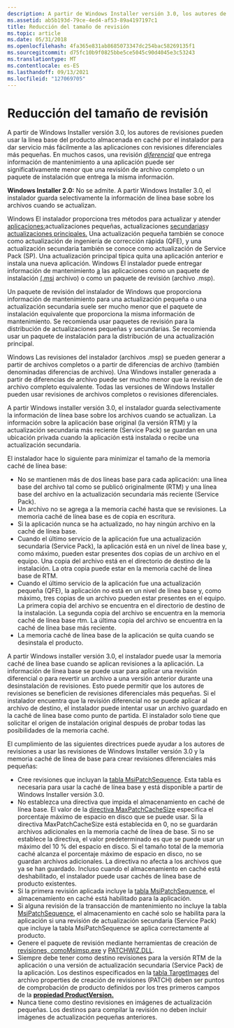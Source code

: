 ```yaml
---
description: A partir de Windows Installer versión 3.0, los autores de revisiones pueden usar la línea base del producto almacenada en caché por el instalador para dar servicio más fácilmente a las aplicaciones con revisiones diferenciales más pequeñas.
ms.assetid: ab5b193d-79ce-4ed4-af53-89a4197197c1
title: Reducción del tamaño de revisión
ms.topic: article
ms.date: 05/31/2018
ms.openlocfilehash: 4fa365e831ab8685073347dc254bac58269135f1
ms.sourcegitcommit: d75fc10b9f0825bbe5ce5045c90d4045e3c53243
ms.translationtype: MT
ms.contentlocale: es-ES
ms.lasthandoff: 09/13/2021
ms.locfileid: "127069705"
---
```

# <a name="reducing-patch-size"></a>Reducción del tamaño de revisión

A partir de Windows Installer versión 3.0, los autores de revisiones pueden usar la línea base del producto almacenada en caché por el instalador para dar servicio más fácilmente a las aplicaciones con revisiones diferenciales más pequeñas. En muchos casos, una revisión [*diferencial*](d-gly.md) que entrega información de mantenimiento a una aplicación puede ser significativamente menor que una revisión de archivo completo o un paquete de instalación que entrega la misma información.

**Windows Installer 2.0:** No se admite. A partir Windows Installer 3.0, el instalador guarda selectivamente la información de línea base sobre los archivos cuando se actualizan.

Windows El instalador proporciona tres métodos para actualizar y atender [aplicaciones:](small-updates.md)actualizaciones pequeñas, actualizaciones [secundarias](minor-upgrades.md)y [actualizaciones principales.](major-upgrades.md) Una actualización pequeña también se conoce como actualización de ingeniería de corrección rápida (QFE), y una actualización secundaria también se conoce como actualización de Service Pack (SP). Una actualización principal típica quita una aplicación anterior e instala una nueva aplicación. Windows El instalador puede entregar información de mantenimiento [a](patch-packages.md) las aplicaciones como un paquete de instalación [(.msi](installation-package.md) archivo) o como un paquete de revisión (archivo .msp).

Un paquete de revisión del instalador de Windows que proporciona información de mantenimiento para una actualización pequeña o una actualización secundaria suele ser mucho menor que el paquete de instalación equivalente que proporciona la misma información de mantenimiento. Se recomienda usar paquetes de revisión para la distribución de actualizaciones pequeñas y secundarias. Se recomienda usar un paquete de instalación para la distribución de una actualización principal.

Windows Las revisiones del instalador (archivos .msp) se pueden generar a partir de archivos completos o a partir de diferencias de archivo (también denominadas diferencias de archivo). Una Windows installer generada a partir de diferencias de archivo puede ser mucho menor que la revisión de archivo completo equivalente. Todas las versiones de Windows Installer pueden usar revisiones de archivos completos o revisiones diferenciales.

A partir Windows installer versión 3.0, el instalador guarda selectivamente la información de línea base sobre los archivos cuando se actualizan. La información sobre la aplicación base original (la versión RTM) y la actualización secundaria más reciente (Service Pack) se guardan en una ubicación privada cuando la aplicación está instalada o recibe una actualización secundaria.

El instalador hace lo siguiente para minimizar el tamaño de la memoria caché de línea base:

-   No se mantienen más de dos líneas base para cada aplicación: una línea base del archivo tal como se publicó originalmente (RTM) y una línea base del archivo en la actualización secundaria más reciente (Service Pack).
-   Un archivo no se agrega a la memoria caché hasta que se revisiones. La memoria caché de línea base es de copia en escritura.
-   Si la aplicación nunca se ha actualizado, no hay ningún archivo en la caché de línea base.
-   Cuando el último servicio de la aplicación fue una actualización secundaria (Service Pack), la aplicación está en un nivel de línea base y, como máximo, pueden estar presentes dos copias de un archivo en el equipo. Una copia del archivo está en el directorio de destino de la instalación. La otra copia puede estar en la memoria caché de línea base de RTM.
-   Cuando el último servicio de la aplicación fue una actualización pequeña (QFE), la aplicación no está en un nivel de línea base y, como máximo, tres copias de un archivo pueden estar presentes en el equipo. La primera copia del archivo se encuentra en el directorio de destino de la instalación. La segunda copia del archivo se encuentra en la memoria caché de línea base rtm. La última copia del archivo se encuentra en la caché de línea base más reciente.
-   La memoria caché de línea base de la aplicación se quita cuando se desinstala el producto.

A partir Windows installer versión 3.0, el instalador puede usar la memoria caché de línea base cuando se aplican revisiones a la aplicación. La información de línea base se puede usar para aplicar una revisión diferencial o para revertir un archivo a una versión anterior durante una desinstalación de revisiones. Esto puede permitir que los autores de revisiones se beneficien de revisiones diferenciales más pequeñas. Si el instalador encuentra que la revisión diferencial no se puede aplicar al archivo de destino, el instalador puede intentar usar un archivo guardado en la caché de línea base como punto de partida. El instalador solo tiene que solicitar el origen de instalación original después de probar todas las posibilidades de la memoria caché.

El cumplimiento de las siguientes directrices puede ayudar a los autores de revisiones a usar las revisiones de Windows Installer versión 3.0 y la memoria caché de línea de base para crear revisiones diferenciales más pequeñas:

-   Cree revisiones que incluyan la [tabla MsiPatchSequence](msipatchsequence-table.md). Esta tabla es necesaria para usar la caché de línea base y está disponible a partir de Windows Installer versión 3.0.
-   No establezca una directiva que impida el almacenamiento en caché de línea base. El valor de la [directiva MaxPatchCacheSize](maxpatchcachesize.md) especifica el porcentaje máximo de espacio en disco que se puede usar. Si la directiva MaxPatchCacheSize está establecida en 0, no se guardarán archivos adicionales en la memoria caché de línea de base. Si no se establece la directiva, el valor predeterminado es que se puede usar un máximo del 10 % del espacio en disco. Si el tamaño total de la memoria caché alcanza el porcentaje máximo de espacio en disco, no se guardan archivos adicionales. La directiva no afecta a los archivos que ya se han guardado. Incluso cuando el almacenamiento en caché está deshabilitado, el instalador puede usar cachés de línea base de producto existentes.
-   Si la primera revisión aplicada incluye la [tabla MsiPatchSequence](msipatchsequence-table.md), el almacenamiento en caché está habilitado para la aplicación.
-   Si alguna revisión de la transacción de mantenimiento no incluye la tabla [MsiPatchSequence](msipatchsequence-table.md), el almacenamiento en caché solo se habilita para la aplicación si una revisión de actualización secundaria (Service Pack) que incluye la tabla MsiPatchSequence se aplica correctamente al producto.
-   Genere el paquete de revisión mediante herramientas de creación de [ revisiones, comoMsimsp.exe](msimsp-exe.md) y [PATCHWIZ.DLL](patchwiz-dll.md).
-   Siempre debe tener como destino revisiones para la versión RTM de la aplicación o una versión de actualización secundaria (Service Pack) de la aplicación. Los destinos especificados en la [tabla TargetImages](targetimages-table-patchwiz-dll-.md) del archivo properties de creación de revisiones (PATCH) deben ser puntos de comprobación de producto definidos por los tres primeros campos de la [**propiedad ProductVersion.**](productversion.md)
-   Nunca tiene como destino revisiones en imágenes de actualización pequeñas. Los destinos para compilar la revisión no deben incluir imágenes de actualización pequeñas anteriores.

 

 



